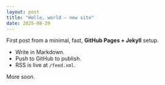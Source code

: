 ```yaml
---
layout: post
title: "Hello, world — new site"
date: 2025-08-29
---
```


First post from a minimal, fast, **GitHub Pages + Jekyll** setup.  
- Write in Markdown.  
- Push to GitHub to publish.  
- RSS is live at `/feed.xml`.

More soon.
